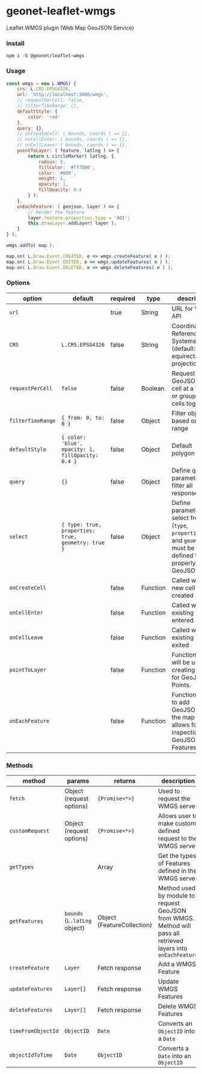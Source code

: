 # geonet-leaflet-wmgs
Leaflet.WMGS plugin (Web Map GeoJSON Service)

### install

```
npm i -S @geonet/leaflet-wmgs
```

### Usage

```javascript
const wmgs = new L.WMGS( {
	crs: L.CRS.EPSG4326,
	url: 'http://localhost:3000/wmgs',
	// requestPerCell: false,
	// filterTimeRange: {},
	defaultStyle: {
		color: 'red'
	},
	query: {},
	// onCreateCell: ( bounds, coords ) => {},
	// onCellEnter: ( bounds, coords ) => {},
	// onCellLeave: ( bounds, coords ) => {},
	pointToLayer: ( feature, latlng ) => {
		return L.circleMarker( latlng, {
			radius: 8,
			fillColor: '#ff7800',
			color: '#000',
			weight: 1,
			opacity: 1,
			fillOpacity: 0.4
		} );
	},
	onEachFeature: ( geojson, layer ) => {
		// Render the feature
		layer.feature.properties.type = 'AOI';
		this.drawLayer.addLayer( layer );
	}
} );

wmgs.addTo( map );

map.on( L.Draw.Event.CREATED, e => wmgs.createFeature( e ) );
map.on( L.Draw.Event.EDITED, e => wmgs.updateFeatures( e ) );
map.on( L.Draw.Event.DELETED, e => wmgs.deleteFeatures( e ) );
```

### Options

| option            | default                                            | required | type     | description                                                                                                           |
|-------------------|----------------------------------------------------|----------|----------|-----------------------------------------------------------------------------------------------------------------------|
| `url`             |                                                    | true     | String   | URL for WMGS API                                                                                                      |
| `CRS`             | `L.CRS.EPSG4326`                                   | false    | String   | Coordinate Reference Systems (default: equirectangular projection)                                                    |
| `requestPerCell`  | `false`                                            | false    | Boolean  | Request GeoJSON one cell at a time, or group all cells together                                                       |
| `filterTimeRange` | `{ from: 0, to: 0 }`                               | false    | Object   | Filter objects based on time range                                                                                    |
| `defaultStyle`    | `{ color: 'blue', opacity: 1, fillOpacity: 0.4 }`  | false    | Object   | Default polygon styling                                                                                               |
| `query`           | `{}`                                               | false    | Object   | Define query parameters to filter all responses by                                                                    |
| `select`          | `{ type: true, properties: true, geometry: true }` | false    | Object   | Define parameters to select from DB (`type`, `properties`, and `geometry` must be defined to properly render GeoJSON) |
| `onCreateCell`    |                                                    | false    | Function | Called when a new cell is created                                                                                     |
| `onCellEnter`     |                                                    | false    | Function | Called when an existing cell is entered                                                                               |
| `onCellLeave`     |                                                    | false    | Function | Called when an existing cell is exited                                                                                |
| `pointToLayer`    |                                                    | false    | Function | Function that will be used for creating layers for GeoJSON Points.                                                    |
| `onEachFeature`   |                                                    | false    | Function | Function used to add GeoJSON to the map or allows for inspection of GeoJSON Features.                                 |

### Methods

| method             | params                       | returns                    | description                                                                                                    |
|--------------------|------------------------------|----------------------------|----------------------------------------------------------------------------------------------------------------|
| `fetch`            | Object (request options)     | `{Promise<*>}`             | Used to request the WMGS server                                                                                |
| `customRequest`    | Object (request options)     | `{Promise<*>}`             | Allows user to make custom defined request to the WMGS server                                                  |
| `getTypes`         |                              | Array                      | Get the types of Features defined in the WMGS server                                                           |
| `getFeatures`      | `bounds` (`L.latLng` object) | Object (FeatureCollection) | Method used by module to request GeoJSON from WMGS. Method will pass all retrieved layers into `onEachFeature` |
| `createFeature`    | `Layer`                      | Fetch response             | Add a WMGS Feature                                                                                             |
| `updateFeatures`   | `Layer[]`                    | Fetch response             | Update WMGS Features                                                                                           |
| `deleteFeatures`   | `Layer[]`                    | Fetch response             | Delete WMGS Features                                                                                           |
| `timeFromObjectId` | `ObjectID`                   | `Date`                     | Converts an `ObjectID` into a `Date`                                                                           |
| `objectIdToTime`   | `Date`                       | `ObjectID`                 | Converts a `Date` into an `ObjectID`                                                                           |
